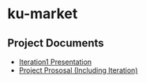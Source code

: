 # ku-market

## Project Documents

* [Iteration1 Presentation](https://youtu.be/_6iYe60JkDo)
* [Project Prososal (Including Iteration)](https://docs.google.com/document/d/1ru03PODukY19zcOFltEIxOqkUADrq5M9Qu2dCLPk46U/edit?usp=sharing)
